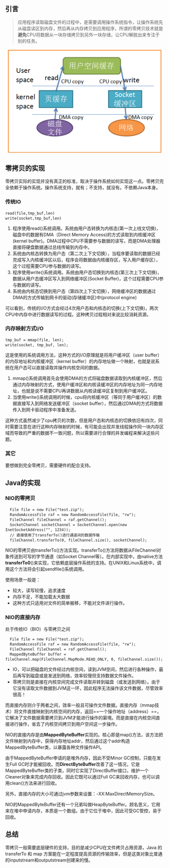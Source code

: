 ## 引言

> 应用程序读取磁盘文件的过程中，是需要调用操作系统指令，让操作系统先从磁盘读区到内存，然后再从内存拷贝到应用程序，所谓的零拷贝技术就是**避免**CPU将数据从一块存储拷贝到另外一块存储，让CPU解脱出来专注于别的任务。

![](/assets/272719-9b800f62a9c0e47d.png)

## 零拷贝的实现

零拷贝实际的实现并没有真正的标准，取决于操作系统如何实现这一点。零拷贝完全依赖于操作系统。操作系统支持，就有；不支持，就没有。不依赖Java本身。

### 传统IO

```
read(file,tmp_buf,len)
write(socket,tmp_buf,len)
```

1. 程序使用read\(\)系统调用。系统由用户态转换为内核态\(第一次上线文切换\)，磁盘中的数据有DMA（Direct Memory Access\)的方式读取到内核缓冲区\(kernel buffer\)。DMA过程中CPU不需要参与数据的读写，而是DMA处理器直接将硬盘数据通过总线传输到内存中。
2. 系统由内核态转换为用户态（第二次上下文切换），当程序要读取的数据已经完成写入内核缓冲区以后，程序会将数据由内核缓存区，写入用户缓存区），这个过程需要CPU参与数据的读写。
3. 程序使用write\(\)系统调用。系统由用户态切换到内核态\(第三次上下文切换\)，数据从用户态缓冲区写入到网络缓冲区\(Socket Buffer\)，这个过程需要CPU参与数据的读写。
4. 系统由内核态切换到用户态（第四次上下文切换），网络缓冲区的数据通过DMA的方式传输到网卡的驱动\(存储缓冲区\)中\(protocol engine\)

可以看到，传统的I/O方式会经过4次用户态和内核态的切换\(上下文切换\)，两次CPU中内存中进行数据读写的过程。这种拷贝过程相对来说比较消耗资源。

### 内存映射方式I/O

```
tmp_buf = mmap(file, len);
write(socket, tmp_buf, len);
```

这是使用的系统调用方法，这种方式的I/O原理就是将用户缓冲区（user buffer）的内存地址和内核缓冲区（kernel buffer）的内存地址做一个映射，也就是说系统在用户态可以直接读取并操作内核空间的数据。

1. mmap\(\)系统调用首先会使用DMA的方式将磁盘数据读取到内核缓冲区，然后通过内存映射的方式，使用户缓冲区和内核读缓冲区的内存地址为同一内存地址，也就是说不需要CPU再讲数据从内核读缓冲区复制到用户缓冲区。
2. 当使用write\(\)系统调用的时候，cpu将内核缓冲区（等同于用户缓冲区）的数据直接写入到网络发送缓冲区（socket buffer），然后通过DMA的方式将数据传入到网卡驱动程序中准备发送。

这种方式虽然减少了cpu拷贝的次数，但是用户态和内核态的切换依旧有四次，同时需要注意在进行这种内存映射的时候，有可能会出现并发线程操作同一块内存区域而导致的严重的数据不一致问题，所以需要进行合理的并发编程来解决这些问题。

### 其它

要想做到完全零拷贝，需要硬件的配合支持。

## Java的实现

### NIO的零拷贝

```
  File file = new File("test.zip");
  RandomAccessFile raf = new RandomAccessFile(file, "rw");
  FileChannel fileChannel = raf.getChannel();
  SocketChannel socketChannel = SocketChannel.open(new InetSocketAddress("", 1234));
  // 直接使用了transferTo()进行通道间的数据传输
  fileChannel.transferTo(0, fileChannel.size(), socketChannel);
```

NIO的零拷贝由transferTo\(\)方法实现。transferTo\(\)方法将数据从FileChannel对象传送到可写的字节通道（如Socket Channel等）。在内部实现中，由native方法**transferTo0**\(\)来实现，它依赖底层操作系统的支持。在UNIX和Linux系统中，调用这个方法将会引起sendfile\(\)系统调用。

使用场景一般是：

* 较大，读写较慢，追求速度
* 内存不足，不能加载太大数据
* 这种方式只适用对文件的简单搬移，不能对文件进行操作。

### NIO的直接内存

处于传统IO（BIO）与零拷贝之间

```
  File file = new File("test.zip");
  RandomAccessFile raf = new RandomAccessFile(file, "rw");
  FileChannel fileChannel = raf.getChannel();
  MappedByteBuffer buffer = fileChannel.map(FileChannel.MapMode.READ_ONLY, 0, fileChannel.size());
```

* IO，可以把磁盘的文件经过内核空间，读到JVM空间，然后进行各种操作，最后再写到磁盘或是发送到网络，效率较慢但支持数据文件操作。
* 零拷贝则是直接在内核空间完成文件读取并转到磁盘（或发送到网络）。由于它没有读取文件数据到JVM这一环，因此程序无法操作该文件数据，尽管效率很高！

而直接内存则介于两者之间，效率一般且可操作文件数据。直接内存（mmap技术）将文件直接映射到内核空间的内存，返回==一个操作地址（address）==，它解决了文件数据需要拷贝到JVM才能进行操作的窘境。而是直接在内核空间直接进行操作，省去了内核空间拷贝到用户空间这一步操作。

NIO的直接内存是由**MappedByteBuffer**实现的。核心即是map\(\)方法，该方法把文件映射到内存中，获得内存地址addr，然后通过这个addr构造MappedByteBuffer类，以暴露各种文件操作API。

由于MappedByteBuffer申请的是堆外内存，因此不受Minor GC控制，只能在发生Full GC时才能被回收。而**DirectByteBuffer**改善了这一情况，它是MappedByteBuffer类的子类，同时它实现了DirectBuffer接口，维护一个Cleaner对象来完成内存回收。因此它既可以通过Full GC来回收内存，也可以调用clean\(\)方法来进行回收。

另外，直接内存的大小可通过jvm参数来设置：-XX:MaxDirectMemorySize。

NIO的MappedByteBuffer还有一个兄弟叫做HeapByteBuffer。顾名思义，它用来在堆中申请内存，本质是一个数组。由于它位于堆中，因此可受GC管控，易于回收。

## 总结

零拷贝一般需要底层硬件的支持，目的是减少CPU在文件拷贝占用资源，Java 的 transferTo 和 map 方案能在一定程度提高资源的传输效率，但是这类对象比普通的inputstream和outputstream创建来的慢。



